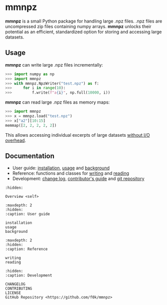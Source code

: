 mmnpz
=====

**mmnpz** is a small Python package for handling large .npz files.
.npz files are uncompressed zip files containing numpy arrays.
**mmnpz** unlocks their potential as an efficient, standardized
option for storing and accessing large datasets.

Usage
-----

**mmnpz** can write large .npz files incrementally:

```python
>>> import numpy as np
>>> import mmnpz
>>> with mmnpz.NpzWriter("test.npz") as f:
>>>     for i in range(10):
>>>         f.write(f"a{i}", np.full(10000, i))
```

**mmnpz** can read large .npz files as memory maps:

```python
>>> import mmnpz
>>> x = mmnpz.load("test.npz")
>>> x["a2"][10:15]
memmap([2, 2, 2, 2, 2])
```

This allows accessing individual excerpts of large datasets [without I/O
overhead](background.md).

Documentation
-------------

* User guide: [installation](installation.md), [usage](usage.md) and [background](background.md)
* Reference: functions and classes for [writing](writing.md) and [reading](reading.md)
* Development: [change log](CHANGELOG.md), [contributor's guide](CONTRIBUTING.md) and [git repository](https://github.com/f0k/mmnpz)

```{toctree}
:hidden:

Overview <self>
```

```{toctree}
:maxdepth: 2
:hidden:
:caption: User guide

installation
usage
background
```

```{toctree}
:maxdepth: 2
:hidden:
:caption: Reference

writing
reading
```

```{toctree}
:hidden:
:caption: Development

CHANGELOG
CONTRIBUTING
LICENSE
GitHub Repository <https://github.com/f0k/mmnpz>
```
